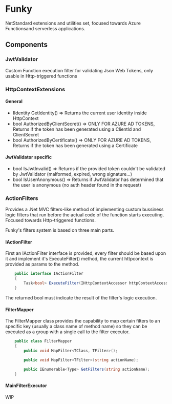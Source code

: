 # Funky
NetStandard extensions and utilities set, focused towards Azure Functionsand serverless applications.

## Components

### JwtValidator

Custom Function execution filter for validating Json Web Tokens, only usable in Http-triggered functions


### HttpContextExtensions

#### General

- IIdentity GetIdentity() => Returns the current user identity inside HttpContext
- bool AuthorizedByClientSecret() => ONLY FOR AZURE AD TOKENS, Returns if the token has been generated using a ClientId and ClientSecret
- bool AuthorizedByCertificate() => ONLY FOR AZURE AD TOKENS, Returns if the token has been generated using a Certificate

#### JwtValidator specific
- bool IsJwtInvalid() => Returns if the provided token couldn't be validated by JwtValidator (malformed, expired, wrong signature...)
- bool IsUserAnonymous() => Returns if JwtValidator has determined that the user is anonymous (no auth header found in the request)

### ActionFilters

Provides a .Net MVC filters-like method of implementing custom bussiness logic filters that run before the actual code of the function starts executing. Focused towards Http-triggered functions.

Funky's filters system is based on three main parts.

#### IActionFilter

First an IActionFilter interface is provided, every filter should be based upon it and implement it's ExecuteFilter() method, the current httpcontext is provided as params to the method.

```csharp
    public interface IActionFilter
    {
        Task<bool> ExecuteFilter(IHttpContextAccessor httpContextAccessor);
    }
```

The returned bool must indicate the result of the filter's logic execution.

#### FilterMapper

The FilterMapper class provides the capability to map certain filters to an specific key (usually a class name of method name) so they can be executed as a group with a single call to the filter executor.

```csharp
    public class FilterMapper
    {
        public void MapFilter<TClass, TFilter>();

        public void MapFilter<TFilter>(string actionName);

        public IEnumerable<Type> GetFilters(string actionName);
    }
```

#### MainFilterExecutor

WIP



